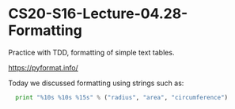# CS20-S16-Lecture-04.28-Formatting
Practice with TDD, formatting of simple text tables.

https://pyformat.info/

Today we discussed formatting using strings such as:

```python
  print "%10s %10s %15s" % ("radius", "area", "circumference")
```